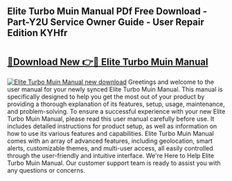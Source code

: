 ## Elite Turbo Muin Manual PDf Free Download - Part-Y2U Service Owner Guide - User Repair Edition KYHfr

# <h2><a href="http://cf23291.oget.top/?id=Elite+Turbo+Muin+Manual">🔗Download New 👉🔴 Elite Turbo Muin Manual</a></h2>

[![Elite Turbo Muin Manual new download](https://i.imgur.com/5g1atiW.png)](http://cf23291.oget.top/?id=Elite+Turbo+Muin+Manual)
Greetings and welcome to the user manual for your newly synced Elite Turbo Muin Manual. This manual is specifically designed to help you get the most out of your product by providing a thorough explanation of its features, setup, usage, maintenance, and problem-solving. To ensure a successful experience with your new Elite Turbo Muin Manual, please read this user manual carefully before use. It includes detailed instructions for product setup, as well as information on how to use its various features and capabilities. Elite Turbo Muin Manual comes with an array of advanced features, including geolocation, smart alerts, customizable themes, and multi-user access, all easily controlled through the user-friendly and intuitive interface. We're Here to Help Elite Turbo Muin Manual. Our customer support team is ready to assist you with any questions or concerns.
